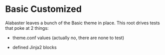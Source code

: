 # Basic Customized

Alabaster leaves a bunch of the Basic theme in place.
This root drives tests that poke at 2 things:

- theme.conf values (actually no, there are none to test)

- defined Jinja2 blocks
